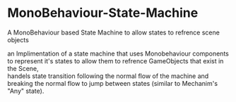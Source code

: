 # MonoBehaviour-State-Machine
 A MonoBehaviour based State Machine to allow states to refrence scene objects
 
 an Implimentation of a state machine that uses Monobehaviour components to represent it's states to allow them to refrence GameObjects that exist in the Scene,<br/>
 handels state transition following the normal flow of the machine and breaking the normal flow to jump between states (similar to Mechanim's "Any" state).
